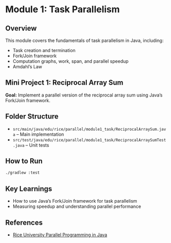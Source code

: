 # Module 1: Task Parallelism

## Overview
This module covers the fundamentals of task parallelism in Java, including:
- Task creation and termination
- Fork/Join framework
- Computation graphs, work, span, and parallel speedup
- Amdahl’s Law

## Mini Project 1: Reciprocal Array Sum
**Goal:** Implement a parallel version of the reciprocal array sum using Java’s Fork/Join framework.

## Folder Structure
- `src/main/java/edu/rice/parallel/module1_task/ReciprocalArraySum.java` – Main implementation
- `src/test/java/edu/rice/parallel/module1_task/ReciprocalArraySumTest.java` – Unit tests

## How to Run
```bash
./gradlew :test
```

## Key Learnings
- How to use Java’s Fork/Join framework for task parallelism
- Measuring speedup and understanding parallel performance

## References
- [Rice University Parallel Programming in Java](https://www.coursera.org/learn/parallel-programming-in-java)

